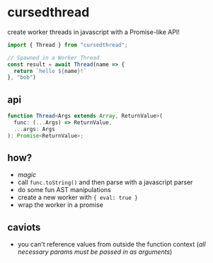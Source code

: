 # cursedthread

create worker threads in javascript with a Promise-like API!

```javascript
import { Thread } from "cursedthread";

// Spawned in a Worker Thread
const result = await Thread(name => {
  return `hello ${name}!`
}, "bob")
```

## api

```typescript
function Thread<Args extends Array, ReturnValue>(
  func: (...Args) => ReturnValue,
  ...args: Args
): Promise<ReturnValue>;
```

## how?

- _magic_
- call `func.toString()` and then parse with a javascript parser
- do some fun AST manipulations
- create a new worker with `{ eval: true }`
- wrap the worker in a promise

## caviots

- you can't reference values from outside the function context (*all necessary params must be passed in as arguments*)
